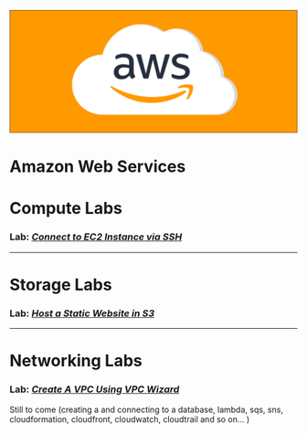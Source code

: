 <p align="center">
<img src=Compute/images/cloud.png/>
</p>



# Amazon Web Services

# Compute Labs
### Lab: [***Connect to EC2 Instance via SSH***](https://github.com/bdgomey/AWS_Labs/blob/master/Compute/SSH_to_instance.md)
---
# Storage Labs
### Lab: [***Host a Static Website in S3***](https://github.com/bdgomey/AWS_Labs/blob/master/Storage/S3_demo.md)
---
# Networking Labs
### Lab: [***Create A VPC Using VPC Wizard***](https://github.com/bdgomey/AWS_Labs/blob/master/Networking/create_VPC.md)
Still to come (creating a and connecting to a database, lambda, sqs, sns, cloudformation, cloudfront, cloudwatch, cloudtrail and so on... )